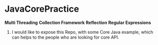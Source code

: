 # JavaCorePractice
**Multi Threading** **Collection Framework** **Reflection** **Regular Expressions** 
1. I would like to expose this Repo, with some Core Java example, which can helps to the people who are looking for core API.
